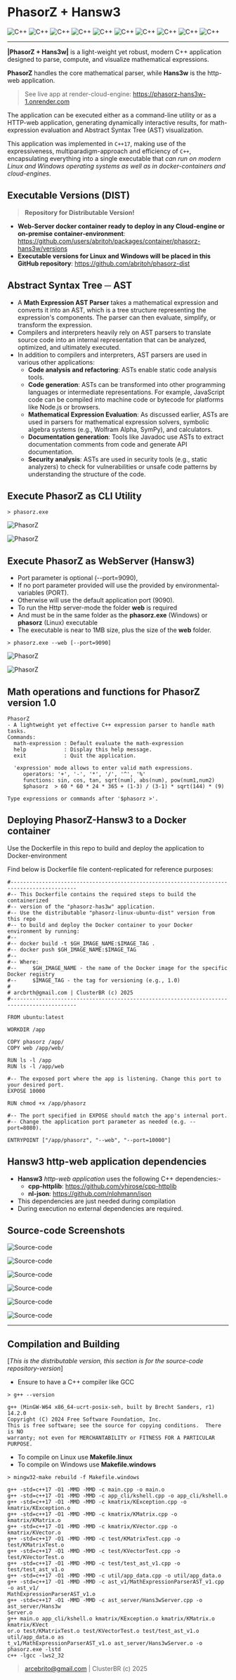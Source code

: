 # PhasorZ + Hansw3

![C++](./web/public/img/c-plus-plus-1.png "C++")
![C++](./web/public/img/docker.png "Docker")
![C++](./web/public/img/linux.png "Linux")
![C++](./web/public/img/windows7.jpg "Windows 7")
![C++](./web/public/img/windows10.png "windows 10++")
![C++](./web/public/img/cloud-computing-2.png "Cloud-computing")
![C++](./web/public/img/javascript-2.png "Javascript")
![C++](./web/public/img/github.png "Github")
![C++](./web/public/img/mingw.png "MinGW")
![C++](./web/public/img/cmake.png "c-make++")


___

**|PhasorZ + Hans3w|** is a light-weight yet robust, modern C++ application designed to parse, compute, and visualize mathematical expressions.
    
**PhasorZ** handles the core mathematical parser, while **Hans3w** is the http-web application.

> See live app at render-cloud-engine: https://phasorz-hans3w-1.onrender.com

The application can be executed either as a command-line utility or as a HTTP-web application, generating dynamically interactive results, for math-expression evaluation and Abstract Syntax Tree (AST) visualization.

This application was implemented in `C++17`, making use of the expressiveness,
multiparadigm-approach and efficiency of `C++`, encapsulating everything into a single executable that
*can run on modern Linux and Windows operating systems as well as in docker-containers and cloud-engines*.

## Executable Versions (DIST)

> **Repository for Distributable Version!**

- **Web-Server docker container ready to deploy in any Cloud-engine or on-premise container-environment**: https://github.com/users/abritoh/packages/container/phasorz-hans3w/versions
- **Executable versions for Linux and Windows will be placed in this GitHub repository**: https://github.com/abritoh/phasorz-dist

## Abstract Syntax Tree ─ AST

- A **Math Expression AST Parser** takes a mathematical expression and converts it into an AST, which is a tree structure representing the expression's components. The parser can then evaluate, simplify, or transform the expression. 
- Compilers and interpreters heavily rely on AST parsers to translate source code into an internal representation that can be analyzed, optimized, and ultimately executed.
- In addition to compilers and interpreters, AST parsers are used in various other applications:
  - **Code analysis and refactoring**: ASTs enable static code analysis tools.
  - **Code generation**: ASTs can be transformed into other programming languages or intermediate representations. For example, JavaScript code can be compiled into machine code or bytecode for platforms like Node.js or browsers.
  - **Mathematical Expression Evaluation**: As discussed earlier, ASTs are used in parsers for mathematical expression solvers, symbolic algebra systems (e.g., Wolfram Alpha, SymPy), and calculators.
  - **Documentation generation**: Tools like Javadoc use ASTs to extract documentation comments from code and generate API documentation.
  - **Security analysis**: ASTs are used in security tools (e.g., static analyzers) to check for vulnerabilities or unsafe code patterns by understanding the structure of the code.

## Execute PhasorZ as CLI Utility

```
> phasorz.exe 
```

![PhasorZ](./web/public/img/phasorz-cli-eval.png "PhasorZ")

![PhasorZ](./web/public/img/phasorz-cli-help.png "PhasorZ")


## Execute PhasorZ as WebServer (Hansw3)

- Port parameter is optional (--port=9090), 
- If no port parameter provided will use the provided by environmental-variables (PORT).
- Otherwise will use the default application port (9090).
- To run the Http server-mode the folder **web** is required
- And must be in the same folder as the **phasorz.exe** (Windows) or **phasorz** (Linux) executable
- The executable is near to 1MB size, plus the size of the **web** folder.

```
> phasorz.exe --web [--port=9090]
```

![PhasorZ](./web/public/img/phasorz-run-web.png "PhasorZ")

![PhasorZ](./web/public/img/hansw3-eval-1.png "PhasorZ")

## Math operations and functions for PhasorZ version 1.0

```
PhasorZ
- A lightweight yet effective C++ expression parser to handle math tasks.
Commands:
  math-expression : Default evaluate the math-expression
  help            : Display this help message.
  exit            : Quit the application.

  'expression' mode allows to enter valid math expressions.
     operators: '+', '-', '*', '/', '^', '%'
     functions: sin, cos, tan, sqrt(num), abs(num), pow(num1,num2)
     $phasorz  > 60 * 60 * 24 * 365 + (1-3) / (3-1) * sqrt(144) * (9)

Type expressions or commands after '$phasorz >'.
```

## Deploying PhasorZ-Hansw3 to a Docker container

Use the Dockerfile in this repo to build and deploy the application to Docker-environment

Find below is Dockerfile file content-replicated for reference purposes:

```shell
#-------------------------------------------------------------------------------------------
#-- This Dockerfile contains the required steps to build the containerized
#-- version of the "phasorz-has3w" application.
#-- Use the distributable "phasorz-linux-ubuntu-dist" version from this repo
#-- to build and deploy the Docker container to your Docker environment by running:
#-- 
#-- docker build -t $GH_IMAGE_NAME:$IMAGE_TAG .
#-- docker push $GH_IMAGE_NAME:$IMAGE_TAG
#-- 
#-- Where:
#--     $GH_IMAGE_NAME - the name of the Docker image for the specific Docker registry
#--     $IMAGE_TAG - the tag for versioning (e.g., 1.0)
# 
# arcbrth@gmail.com | ClusterBR (c) 2025
#-------------------------------------------------------------------------------------------

FROM ubuntu:latest

WORKDIR /app

COPY phasorz /app/
COPY web /app/web/

RUN ls -l /app
RUN ls -l /app/web

#-- The exposed port where the app is listening. Change this port to your desired port.
EXPOSE 10000

RUN chmod +x /app/phasorz

#-- The port specified in EXPOSE should match the app's internal port.
#-- Change the application port parameter as needed (e.g. --port=8080).

ENTRYPOINT ["/app/phasorz", "--web", "--port=10000"]
```


## Hansw3 http-web application dependencies

- **Hansw3** *http-web application* uses the following C++ dependencies:- 
  - **cpp-httplib**: https://github.com/yhirose/cpp-httplib
  - **nl-json**: https://github.com/nlohmann/json
- This dependencies are just needed during compilation
- During execution no external dependencies are required.


## Source-code Screenshots

![Source-code](./web/public/img/phasorz-ast-code-1.png "PhasorZ")

![Source-code](./web/public/img/phasorz-ast-code-2.png "PhasorZ")

![Source-code](./web/public/img/phasorz-ast-code-3.png "PhasorZ")

![Source-code](./web/public/img/phasorz-ast-code-4.png "PhasorZ")

![Source-code](./web/public/img/phasorz-ast-code-5.png "PhasorZ")

![Source-code](./web/public/img/phasorz-ast-code-6.png "PhasorZ")

_____


## Compilation and Building 

[*This is the distributable version, this section is for the source-code repository-version*]

- Ensure to have a C++ compiler like GCC

```shell
> g++ --version

g++ (MinGW-W64 x86_64-ucrt-posix-seh, built by Brecht Sanders, r1) 14.2.0
Copyright (C) 2024 Free Software Foundation, Inc.
This is free software; see the source for copying conditions.  There is NO
warranty; not even for MERCHANTABILITY or FITNESS FOR A PARTICULAR PURPOSE.
```

- To compile on Linux use **Makefile.linux**
- To compile on Windows use **Makefile.windows**

```shell
> mingw32-make rebuild -f Makefile.windows

g++ -std=c++17 -O1 -MMD -MMD -c main.cpp -o main.o
g++ -std=c++17 -O1 -MMD -MMD -c app_cli/kshell.cpp -o app_cli/kshell.o
g++ -std=c++17 -O1 -MMD -MMD -c kmatrix/KException.cpp -o kmatrix/KException.o
g++ -std=c++17 -O1 -MMD -MMD -c kmatrix/KMatrix.cpp -o kmatrix/KMatrix.o
g++ -std=c++17 -O1 -MMD -MMD -c kmatrix/KVector.cpp -o kmatrix/KVector.o
g++ -std=c++17 -O1 -MMD -MMD -c test/KMatrixTest.cpp -o test/KMatrixTest.o
g++ -std=c++17 -O1 -MMD -MMD -c test/KVectorTest.cpp -o test/KVectorTest.o
g++ -std=c++17 -O1 -MMD -MMD -c test/test_ast_v1.cpp -o test/test_ast_v1.o
g++ -std=c++17 -O1 -MMD -MMD -c util/app_data.cpp -o util/app_data.o
g++ -std=c++17 -O1 -MMD -MMD -c ast_v1/MathExpressionParserAST_v1.cpp -o ast_v1/
MathExpressionParserAST_v1.o
g++ -std=c++17 -O1 -MMD -MMD -c ast_server/Hans3wServer.cpp -o ast_server/Hans3w
Server.o
g++ main.o app_cli/kshell.o kmatrix/KException.o kmatrix/KMatrix.o kmatrix/KVect
or.o test/KMatrixTest.o test/KVectorTest.o test/test_ast_v1.o util/app_data.o as
t_v1/MathExpressionParserAST_v1.o ast_server/Hans3wServer.o -o phasorz.exe -lstd
c++ -lgcc -lws2_32
```


> arcebrito@gmail.com | ClusterBR (c) 2025

